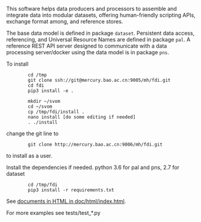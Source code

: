 This software helps data producers and processors to assemble and integrate data into modular datasets, offering human-friendly scripting APIs, exchange format among, and reference stores.

The base data model is defined in package ```dataset```. Persistent data access, referencing, and Universal Resource Names are defined in package ```pal```. A reference REST API server designed to communicate with a data processing server/docker using the data model is in package ```pns```.

To install
```
		cd /tmp
		git clone ssh://git@mercury.bao.ac.cn:9005/mh/fdi.git
		cd fdi
		pip3 install -e .
		
		mkdir ~/svom
		cd ~/svom
		cp /tmp/fdi/install .
		nano install [do some editing if needed]
		. ./install
```
change the git line to
```
		git clone http://mercury.bao.ac.cn:9006/mh/fdi.git
```
to install as a user.

Install the dependencies if needed. python 3.6 for pal and pns, 2.7 for dataset
```
		cd /tmp/fdi
		pip3 install -r requirements.txt
```

See [documents in HTML in doc/html/index.html](doc/html/index.html).

For more examples see tests/test_*.py
